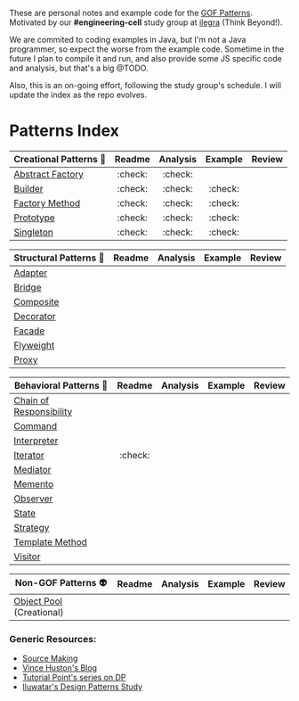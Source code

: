 These are personal notes and example code for the [GOF Patterns](https://en.wikipedia.org/wiki/Design_Patterns). Motivated by our **#engineering-cell** study group at [ilegra](http://ilegra.com/) (Think Beyond!).

We are commited to coding examples in Java, but I'm not a Java programmer, so expect the worse from the example code. Sometime in the future I plan to compile it and run, and also provide some JS specific code and analysis, but that's a big @TODO.

Also, this is an on-going effort, following the study group's schedule. I will update the index as the repo evolves. 

# Patterns Index

| Creational Patterns :construction_worker:             | Readme | Analysis | Example | Review |
|-------------------------------------------------------|:------:|:--------:|:-------:|:------:|
| [Abstract Factory](/abstract-factory)                 |:check: | :check:  |         |        |
| [Builder](/builder)                                   |:check: | :check:  | :check: |        |
| [Factory Method](/factory-method)                     |:check: | :check:  | :check: |        |
| [Prototype](/prototype)                               |:check: | :check:  | :check: |        |
| [Singleton](/singleton)                               |:check: | :check:  | :check: |        |

| Structural Patterns :triangular_ruler:                | Readme | Analysis | Example | Review |
|-------------------------------------------------------|:------:|:--------:|:-------:|:------:|
| [Adapter](/adapter)                                   |        |          |         |        |
| [Bridge](/bridge)                                     |        |          |         |        |
| [Composite](/composite)                               |        |          |         |        |
| [Decorator](/decorator)                               |        |          |         |        |
| [Facade](/facade)                                     |        |          |         |        |
| [Flyweight](/flyweight)                               |        |          |         |        |
| [Proxy](/proxy)                                       |        |          |         |        |

| Behavioral Patterns :traffic_light:                   | Readme | Analysis | Example | Review |
|-------------------------------------------------------|:------:|:--------:|:-------:|:------:|
| [Chain of Responsibility](/chain-of-responsibility)   |        |          |         |        |
| [Command](/command)                                   |        |          |         |        |
| [Interpreter](/interpreter)                           |        |          |         |        |
| [Iterator](/iterator)                                 |:check: |          |         |        |
| [Mediator](/mediator)                                 |        |          |         |        |
| [Memento](/memento)                                   |        |          |         |        |
| [Observer](/observer)                                 |        |          |         |        |
| [State](/state)                                       |        |          |         |        |
| [Strategy](/strategy)                                 |        |          |         |        |
| [Template Method](/template-method)                   |        |          |         |        |
| [Visitor](/visitor)                                   |        |          |         |        |

| Non-GOF Patterns :alien:                              | Readme | Analysis | Example | Review |
|-------------------------------------------------------|:------:|:--------:|:-------:|:------:|
| [Object Pool](/object-pool) (Creational)              |        |          |         |        |

### Generic Resources:
- [Source Making](https://sourcemaking.com/design_patterns)
- [Vince Huston's Blog](http://www.vincehuston.org/dp/)
- [Tutorial Point's series on DP](http://www.tutorialspoint.com/design_pattern/)
- [Iluwatar's Design Patterns Study](http://java-design-patterns.com/patterns/)
